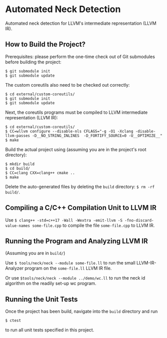 # Automated Neck Detection

Automated neck detection for LLVM's intermediate representation (LLVM IR).

## How to Build the Project?

Prerequisites: please perform the one-time check out of Git submodules before building the project:

```
$ git submodule init
$ git submodule update
```

The custom coreutils also need to be checked out correctly:

```
$ cd external/custom-coreutils/
$ git submodule init
$ git submodule update
```

Next, the coreutils programs must be compiled to LLVM intermediate representation (LLVM IR):

```
$ cd external/custom-coreutils/
$ CC=wllvm configure --disable-nls CFLAGS="-g -O1 -Xclang -disable-llvm-passes -D__NO_STRING_INLINES  -D_FORTIFY_SOURCE=0 -U__OPTIMIZE__"
$ make
```

Build the actual project using (assuming you are in the project's root directory):

```
$ mkdir build
$ cd build/
$ CC=clang CXX=clang++ cmake ..
$ make
```

Delete the auto-generated files by deleting the `build` directory: `$ rm -rf build/`.

## Compiling a C/C++ Compilation Unit to LLVM IR

Use `$ clang++ -std=c++17 -Wall -Wextra -emit-llvm -S -fno-discard-value-names some-file.cpp` to compile the file `some-file.cpp` to LLVM IR.

## Running the Program and Analyzing LLVM IR

(Assuming you are in `build/`)

Use `$ tools/neck/neck --module some-file.ll` to run the small LLVM-IR-Analyzer program on the `some-file.ll` LLVM IR file.

Or use `$tools/neck/neck --module ../demo/wc.ll` to run the neck id algorithm on the readily set-up wc program.

## Running the Unit Tests

Once the project has been build, navigate into the `build` directory and run

```
$ ctest
```

to run all unit tests specified in this project.
